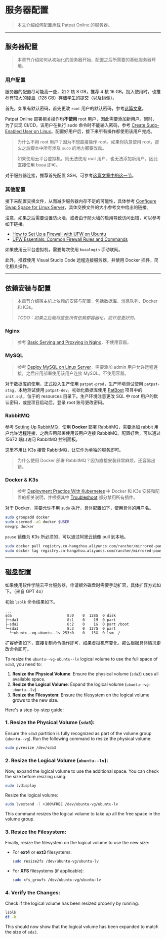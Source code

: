 # 服务器配置

> 本文介绍如何配置承载 Patpat Online 的服务器。

---

## 服务器配置

> 本章节介绍如何从初始化的服务器开始，配置之后所需要的基础服务器环境。

### 用户配置

服务器的配置尽可能高一些，如 2 核 8 GB，推荐 4 核 16 GB。投入使用时，也推荐有较大的硬盘（128 GB）存储学生的提交（以及镜像）。

首先，如果有默认密码，首先更改 `root` 用户的默认密码，参考[这篇文章](https://www.tonys-studio.top/posts/Linux-Cheat-Sheet/#User-Related)。

Patpat Online 部署相关操作均**不使用** root 用户，因此需要添加新用户。同时，为了实现 CI/CD，该用户在执行 sudo 命令时不能输入密码，参考 [Create Sudo-Enabled User on Linux](https://www.tonys-studio.top/posts/Create-sudo-enabled-User-on-Linux/)。配置好用户后，接下来所有操作都使用该用户完成。

> 为什么不用 root 用户？因为不想直接操作 root。如果你执意使用 root，那么之后脚本中所有涉及 `sudo` 的地方都要改动。
>
> 如果使用云平台虚拟机，则无法使用 root 用户，也无法添加新用户，因此直接使用 buaa 即可。

对于服务器连接，推荐首先配置 SSH，可参考[这篇文章中的这一节](https://www.tonys-studio.top/posts/Deployment-Practice-with-Kubernetes/#SSH-Configuration)。

### 其他配置

接下来配置交换文件，从而减少服务器内存不足的可能性，具体参考 [Configure Swap Space for Linux Server](https://www.tonys-studio.top/posts/Configure-Swap-Space-for-Linux-Server/)，具体交换文件的大小参考文中给出的链接。

注意，如果之后需要设置防火墙，或者由于防火墙的启用导致访问出错，可以参考如下链接。

- [How to Set Up a Firewall with UFW on Ubuntu](https://www.digitalocean.com/community/tutorials/how-to-set-up-a-firewall-with-ufw-on-ubuntu)
- [UFW Essentials: Common Firewall Rules and Commands](https://www.digitalocean.com/community/tutorials/ufw-essentials-common-firewall-rules-and-commands)

如果使用云平台虚拟机，需要每次使用 `buaalogin` 手动联网。

此外，推荐使用 Visual Studio Code 远程连接服务器，并使用 Docker 插件，简化相关操作。

---

## 依赖安装与配置

> 本章节介绍宿主机上依赖的安装与配置，包括数据库、消息队列、Docker 和 K3s。
>
> *TODO：如果之后能将这些所有依赖都容器化，或许是更好的。*

### Nginx

> 参考 [Basic Serving and Proxying in Nginx](https://www.tonys-studio.top/posts/Basic-Serving-and-Proxying-in-Nginx/)，不使用容器。

### MySQL

> 参考 [Deploy MySQL on Linux Server](https://www.tonys-studio.top/posts/Deploy-MySQL-on-Linux-Server/)，需要添加 admin 用户允许远程连接，之后应用部署使用该用户连接 MySQL。不使用容器。

对于数据库的使用，正式投入生产使用 `patpat-prod`，生产环境测试使用 `patpat-stag`，本地测试使用 `patpat-dev`。初始化数据库使用 [PatBoot](https://github.com/JavaEE-PatPatOnline/PatBoot) 项目中的 `init.sql`，位于的 resources 目录下。生产环境注意更改 SQL 中 root 用户的默认密码，或是项目启动后，登录 root 账号更改密码。

### RabbitMQ

参考 [Setting Up RabbitMQ](https://www.tonys-studio.top/posts/Setting-up-RabbitMQ/)，使用 **Docker** 部署 RabbitMQ，需要添加 rabbit 用户允许远程连接，之后应用部署使用该用户连接 RabbitMQ。配置好后，可以通过 15672 端口访问 RabbitMQ 控制面板。

这里不用让 K3s 接管 RabbitMQ，让它作为单独的服务即可。

> 为什么使用 Docker 部署 RabbitMQ？因为直接安装非常麻烦，还容易出错。

### Docker & K3s

> 参考 [Deployment Practice With Kubernetes](https://www.tonys-studio.top/posts/Deployment-Practice-with-Kubernetes/) 中 Docker 和 K3s 安装和配置的相关说明，并根据其中 [Troubleshoot](https://www.tonys-studio.top/posts/Deployment-Practice-with-Kubernetes/#Troubleshoot) 部分禁用所有插件。 

对于 Docker，需要允许不用 `sudo` 执行，具体配置如下，使用具体的用户名。

```bash
sudo groupadd docker
sudo usermod -aG docker $USER
newgrp docker
```

`pause` 镜像为 K3s 所必须的，可以通过阿里云镜像 pull 到本地。

```bash
sudo docker pull registry.cn-hangzhou.aliyuncs.com/rancher/mirrored-pause:3.6
sudo docker tag registry.cn-hangzhou.aliyuncs.com/rancher/mirrored-pause:3.6 rancher/mirrored-pause:3.6
```

---

## 磁盘配置

如果使用软件学院云平台服务器，申请额外磁盘时需要手动扩容，具体扩容方式如下。（来自 GPT 4o）

初始 `lsblk` 命令结果如下。

```
...
sda                         8:0    0  128G  0 disk 
├─sda1                      8:1    0    1M  0 part 
├─sda2                      8:2    0    1G  0 part /boot
└─sda3                      8:3    0  127G  0 part 
  └─ubuntu--vg-ubuntu--lv 253:0    0   15G  0 lvm  /
```

扩容步骤如下，直接复制命令操作即可，如果虚拟机有变化，那么根据具体情况更改命令即可。

To resize the `ubuntu--vg-ubuntu--lv` logical volume to use the full space of `sda3`, you need to:

1. **Resize the Physical Volume**: Ensure the physical volume (`sda3`) uses all available space.
2. **Resize the Logical Volume**: Expand the logical volume (`ubuntu--vg-ubuntu--lv`).
3. **Resize the Filesystem**: Ensure the filesystem on the logical volume grows to the new size.

Here's a step-by-step guide:

### 1. Resize the Physical Volume (`sda3`):
Ensure the `sda3` partition is fully recognized as part of the volume group (`ubuntu--vg`). Run the following command to resize the physical volume:
```bash
sudo pvresize /dev/sda3
```

### 2. Resize the Logical Volume (`ubuntu--lv`):
Now, expand the logical volume to use the additional space. You can check the size before resizing using:
```bash
sudo lvdisplay
```

Resize the logical volume:
```bash
sudo lvextend -l +100%FREE /dev/ubuntu-vg/ubuntu-lv
```

This command resizes the logical volume to take up all the free space in the volume group.

### 3. Resize the Filesystem:
Finally, resize the filesystem on the logical volume to use the new size:
- For **ext4** or **ext3** filesystems:
  ```bash
  sudo resize2fs /dev/ubuntu-vg/ubuntu-lv
  ```
- For **XFS** filesystems (if applicable):
  ```bash
  sudo xfs_growfs /dev/ubuntu-vg/ubuntu-lv
  ```

### 4. Verify the Changes:
Check if the logical volume has been resized properly by running:
```bash
lsblk
df -h
```

This should now show that the logical volume has been expanded to match the size of `sda3`.
